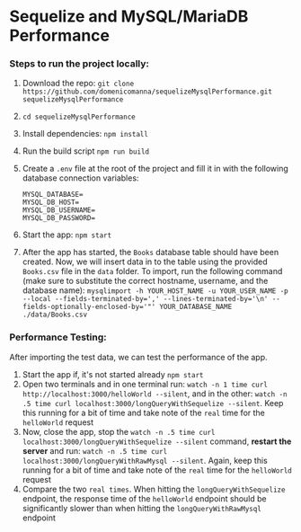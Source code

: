 # Sequelize and MySQL/MariaDB Performance

### Steps to run the project locally:

1. Download the repo: `git clone https://github.com/domenicomanna/sequelizeMysqlPerformance.git sequelizeMysqlPerformance`
2. `cd sequelizeMysqlPerformance`
3. Install dependencies: `npm install`
4. Run the build script `npm run build`
5. Create a `.env` file at the root of the project and fill it in with the following database connection variables:
    ```
    MYSQL_DATABASE=
    MYSQL_DB_HOST=
    MYSQL_DB_USERNAME=
    MYSQL_DB_PASSWORD=
    ```

6. Start the app: `npm start`
7. After the app has started, the `Books` database table should have been created. Now, we will insert data in to the table using the provided `Books.csv` file in the `data` folder. To import, run the following command (make sure to substitute the
correct hostname, username, and the database name):
    `mysqlimport -h YOUR_HOST_NAME -u YOUR_USER_NAME -p --local --fields-terminated-by=',' --lines-terminated-by='\n' --fields-optionally-enclosed-by='"' YOUR_DATABASE_NAME ./data/Books.csv`

### Performance Testing:
After importing the test data, we can test the performance of the app.
1. Start the app if, it's not started already `npm start`
2. Open two terminals and in one terminal run: `watch -n 1 time curl http://localhost:3000/helloWorld --silent`, and in the other: `watch -n .5 time curl localhost:3000/longQueryWithSequelize --silent`. Keep this running for a bit of time and take note of the `real` time for the `helloWorld` request
3. Now, close the app, stop the `watch -n .5 time curl localhost:3000/longQueryWithSequelize --silent` command, **restart the server** and run: `watch -n .5 time curl localhost:3000/longQueryWithRawMysql --silent`. Again, keep this running for a bit of time and take note of the `real` time for the `helloWorld` request
4. Compare the two `real times`. When hitting the `longQueryWithSequelize` endpoint, the response time of the `helloWorld` endpoint should be significantly slower than when hitting the `longQueryWithRawMysql` endpoint
